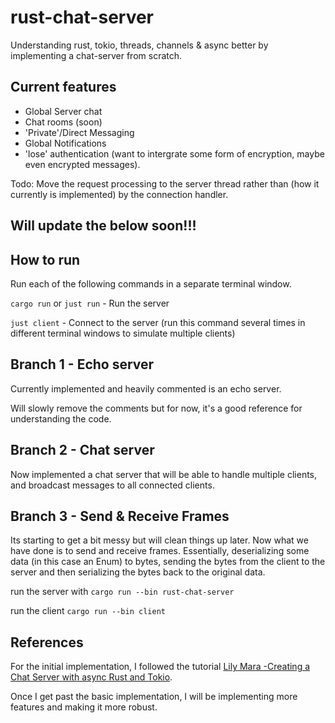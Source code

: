 # rust-chat-server

Understanding rust, tokio, threads, channels & async better by implementing a chat-server from scratch.

## Current features

- Global Server chat
- Chat rooms (soon)
- 'Private'/Direct Messaging
- Global Notifications
- 'lose' authentication (want to intergrate some form of encryption, maybe even encrypted messages). 

Todo: Move the request processing to the server thread rather than (how it currently is implemented) by the connection handler.

## Will update the below soon!!!

## How to run

Run each of the following commands in a separate terminal window.

`cargo run` or `just run` - Run the server

`just client` - Connect to the server (run this command several times in different terminal windows to simulate multiple clients)

## Branch 1 - Echo server

Currently implemented and heavily commented is an echo server.

Will slowly remove the comments but for now, it's a good reference for understanding the code.

## Branch 2 - Chat server

Now implemented a chat server that will be able to handle multiple clients, and broadcast messages to all connected clients.

## Branch 3 - Send & Receive Frames

Its starting to get a bit messy but will clean things up later. Now what we have done is to send and receive frames. Essentially, deserializing some data (in this case an Enum) to bytes, sending the bytes from the client to the server and then serializing the bytes back to the original data.

run the server with `cargo run --bin rust-chat-server`

run the client `cargo run --bin client`

## References

For the initial implementation, I followed the tutorial [Lily Mara -Creating a Chat Server with async Rust and Tokio](https://www.youtube.com/watch?v=T2mWg91sx-o).

Once I get past the basic implementation, I will be implementing more features and making it more robust.
